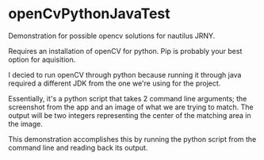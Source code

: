 # openCvPythonJavaTest

Demonstration for possible opencv solutions for nautilus JRNY. 

Requires an installation of openCV for python. Pip is probably your best option for aquisition. 


I decied to run openCV through python because running it through java required a different JDK from the one we're using for the project.

Essentially, it's a python script that takes 2 command line arguments; the screenshot from the app and an image of what we are trying to match. The output will be two integers representing the center of the matching area in the image.

This demonstration accomplishes this by running the python script from the command line and reading back its output.
